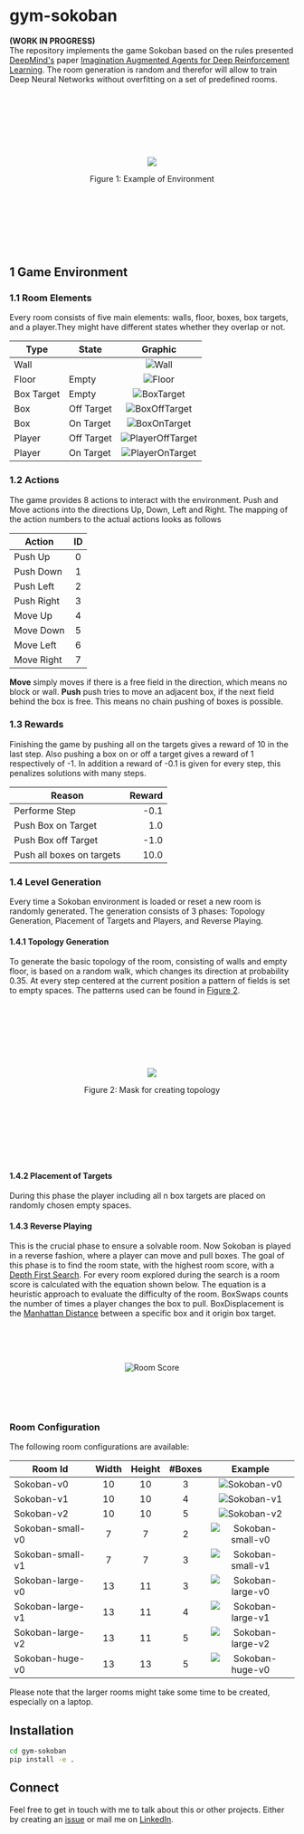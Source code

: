 # gym-sokoban 
**(WORK IN PROGRESS)**<br>
The repository implements the game Sokoban based on the rules presented [DeepMind's]() paper [Imagination Augmented Agents for Deep Reinforcement Learning](https://papers.nips.cc/paper/7152-imagination-augmented-agents-for-deep-reinforcement-learning). 
The room generation is random and therefor will allow to train Deep Neural Networks without overfitting on a set of predefined rooms.
<div style="padding:20%">
  <p align="center">
    <img src="/docs/Animations/solved_3.gif?raw=true">
  </p>
  <p align="center" id="figure1">
    Figure 1: Example of Environment
  </p>
</div>

## 1 Game Environment

### 1.1 Room Elements
Every room consists of five main elements: walls, floor, boxes, box targets, and a player.They might have different states whether they overlap or not.

| Type       | State      | Graphic |
| ---        | -----      | :---: |
| Wall       |            | ![Wall](/gym_sokoban/envs/surface/wall.png "Wall") |
| Floor      | Empty      | ![Floor](/gym_sokoban/envs/surface/floor.png "Floor") |
| Box Target | Empty      | ![BoxTarget](/gym_sokoban/envs/surface/box_target.png "Box Target") |
| Box        | Off Target | ![BoxOffTarget](/gym_sokoban/envs/surface/box.png "Box") |
| Box        | On Target  | ![BoxOnTarget](/gym_sokoban/envs/surface/box_on_target.png "Box") |
| Player     | Off Target | ![PlayerOffTarget](/gym_sokoban/envs/surface/player.png "Player") |
| Player     | On Target  | ![PlayerOnTarget](/gym_sokoban/envs/surface/player_on_target.png "Player") |

### 1.2 Actions
The game provides 8 actions to interact with the environment. 
Push and Move actions into the directions Up, Down, Left and Right.
The mapping of the action numbers to the actual actions looks as follows

 | Action     | ID    | 
 | --------   | :---: | 
 | Push Up    | 0     |  
 | Push Down  | 1     | 
 | Push Left  | 2     |   
 | Push Right | 3     |   
 | Move Up    | 4     |
 | Move Down  | 5     |
 | Move Left  | 6     |
 | Move Right | 7     |
 
**Move** simply moves if there is a free field in the direction, which means no block or wall.
**Push** push tries to move an adjacent box, if the next field behind the box is free.
This means no chain pushing of boxes is possible.

### 1.3 Rewards
Finishing the game by pushing all on the targets gives a reward of 10 in the last step. 
Also pushing a box on or off a target gives a reward of 1 respectively of -1. 
In addition a reward of -0.1 is given for every step, this penalizes solutions with many steps.

| Reason                    | Reward |
| ------------------------- | ----:  |
| Performe Step             | -0.1   |
| Push Box on Target        |  1.0   |
| Push Box off Target       | -1.0   |
| Push all boxes on targets | 10.0   |

### 1.4 Level Generation
Every time a Sokoban environment is loaded or reset a new room is randomly generated.
The generation consists of 3 phases: Topology Generation, Placement of Targets and Players, and Reverse Playing.
#### 1.4.1 Topology Generation
To generate the basic topology of the room, consisting of walls and empty floor, is based on a random walk, which changes its direction at probability 0.35.
At every step centered at the current position a pattern of fields is set to empty spaces.
The patterns used can be found in [Figure 2](#topologyMask).
<div style="padding:20%">
  <p align="center">
    <img src="/docs/masks.png?raw=true">
  </p>
  <p align="center" id="topologyMask">
    Figure 2: Mask for creating topology
  </p>
</div>


#### 1.4.2 Placement of Targets
During this phase the player including all n box targets are placed on randomly chosen empty spaces.

#### 1.4.3 Reverse Playing
This is the crucial phase to  ensure a solvable room.
Now Sokoban is played in a reverse fashion, where a player can move and pull boxes.
The goal of this phase is to find the room state, with the highest room score, with a [Depth First Search](https://en.wikipedia.org/wiki/Depth-first_search).
For every room explored during the search is a room score is calculated with the equation shown below.
The equation is a heuristic approach to evaluate the difficulty of the room.
BoxSwaps counts the number of times a player changes the box to pull.
BoxDisplacement is the [Manhattan Distance](https://en.wikipedia.org/wiki/Manhattan_distance) between a specific box and it origin box target.  
<div style="padding:10%">
  <p align="center">
   <img src="https://latex.codecogs.com/svg.latex?\Large&space;RoomScore&space;=&space;BoxSwaps&space;\times&space;\sum_{i&space;\in&space;Boxes}_{BoxDisplacement_{i}}" title="Room Score" />
  </p>
</div>

### Room Configuration
The following room configurations are available:

| Room Id | Width | Height | #Boxes | Example |
| --- | :---: | :---: | :---: | :---: |
| Sokoban-v0 | 10 | 10 | 3 | ![Sokoban-v0](/docs/rooms/Sokoban-v0.png)  |
| Sokoban-v1 | 10 | 10 | 4 | ![Sokoban-v1](/docs/rooms/Sokoban-v1.png) |
| Sokoban-v2 | 10 | 10 | 5 | ![Sokoban-v2](/docs/rooms/Sokoban-v2.png) |
| Sokoban-small-v0 | 7 | 7 | 2 |  ![Sokoban-small-v0](/docs/rooms/Sokoban-small-v0.png) |
| Sokoban-small-v1 | 7 | 7 | 3 | ![Sokoban-small-v1](/docs/rooms/Sokoban-small-v1.png) |
| Sokoban-large-v0 | 13 | 11 | 3 | ![Sokoban-large-v0](/docs/rooms/Sokoban-large-v0.png)
| Sokoban-large-v1 | 13 | 11 | 4 | ![Sokoban-large-v1](/docs/rooms/Sokoban-large-v1.png) |
| Sokoban-large-v2 | 13 | 11 | 5 | ![Sokoban-large-v2](/docs/rooms/Sokoban-large-v2.png) | 
| Sokoban-huge-v0 | 13 | 13 | 5 | ![Sokoban-huge-v0](/docs/rooms/Sokoban-huge-v0.png)

Please note that the larger rooms might take some time to be created, especially on a laptop.

## Installation

```bash
cd gym-sokoban
pip install -e .
```
## Connect
Feel free to get in touch with me to talk about this or other projects. 
Either by creating an [issue](https://github.com/mpSchrader/gym-sokoban/issues) or mail me on [LinkedIn](https://www.linkedin.com/in/max-philipp-schrader/).
